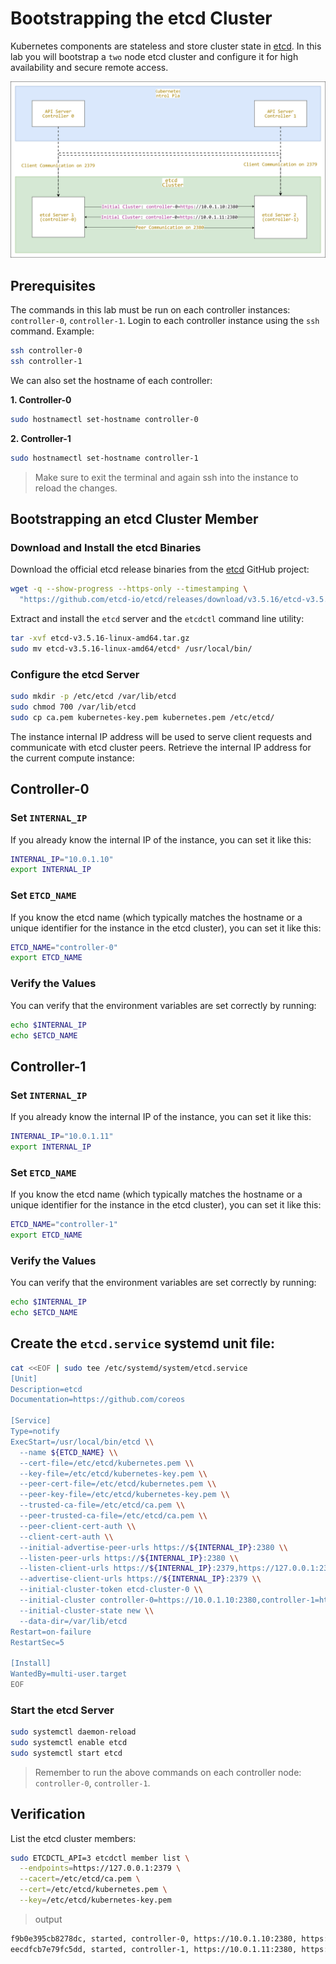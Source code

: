 # Bootstrapping the etcd Cluster

Kubernetes components are stateless and store cluster state in [etcd](https://github.com/etcd-io/etcd). In this lab you will bootstrap a `two` node etcd cluster and configure it for high availability and secure remote access.

![](./images/etcd.drawio.svg)

## Prerequisites

The commands in this lab must be run on each controller instances: `controller-0`, `controller-1`. Login to each controller instance using the `ssh` command. Example:

```sh
ssh controller-0
ssh controller-1
```

We can also set the hostname of each controller:

**1. Controller-0**

```sh
sudo hostnamectl set-hostname controller-0
```

**2. Controller-1**
```sh
sudo hostnamectl set-hostname controller-1
```

>Make sure to exit the terminal and again ssh into the instance to reload the changes.

## Bootstrapping an etcd Cluster Member

### Download and Install the etcd Binaries

Download the official etcd release binaries from the [etcd](https://github.com/etcd-io/etcd) GitHub project:

```sh
wget -q --show-progress --https-only --timestamping \
  "https://github.com/etcd-io/etcd/releases/download/v3.5.16/etcd-v3.5.16-linux-amd64.tar.gz"
```

Extract and install the `etcd` server and the `etcdctl` command line utility:

```sh
tar -xvf etcd-v3.5.16-linux-amd64.tar.gz
sudo mv etcd-v3.5.16-linux-amd64/etcd* /usr/local/bin/
```

### Configure the etcd Server

```sh
sudo mkdir -p /etc/etcd /var/lib/etcd
sudo chmod 700 /var/lib/etcd
sudo cp ca.pem kubernetes-key.pem kubernetes.pem /etc/etcd/
```

The instance internal IP address will be used to serve client requests and communicate with etcd cluster peers. Retrieve the internal IP address for the current compute instance:


## Controller-0

### Set `INTERNAL_IP`
If you already know the internal IP of the instance, you can set it like this:
```bash
INTERNAL_IP="10.0.1.10"
export INTERNAL_IP
```

### Set `ETCD_NAME`
If you know the etcd name (which typically matches the hostname or a unique identifier for the instance in the etcd cluster), you can set it like this:
```bash
ETCD_NAME="controller-0"
export ETCD_NAME
```

### Verify the Values
You can verify that the environment variables are set correctly by running:
```bash
echo $INTERNAL_IP
echo $ETCD_NAME
```

## Controller-1

### Set `INTERNAL_IP`
If you already know the internal IP of the instance, you can set it like this:
```bash
INTERNAL_IP="10.0.1.11"
export INTERNAL_IP
```

### Set `ETCD_NAME`
If you know the etcd name (which typically matches the hostname or a unique identifier for the instance in the etcd cluster), you can set it like this:
```bash
ETCD_NAME="controller-1"
export ETCD_NAME
```

### Verify the Values
You can verify that the environment variables are set correctly by running:
```bash
echo $INTERNAL_IP
echo $ETCD_NAME
```

## Create the `etcd.service` systemd unit file:

```sh
cat <<EOF | sudo tee /etc/systemd/system/etcd.service
[Unit]
Description=etcd
Documentation=https://github.com/coreos

[Service]
Type=notify
ExecStart=/usr/local/bin/etcd \\
  --name ${ETCD_NAME} \\
  --cert-file=/etc/etcd/kubernetes.pem \\
  --key-file=/etc/etcd/kubernetes-key.pem \\
  --peer-cert-file=/etc/etcd/kubernetes.pem \\
  --peer-key-file=/etc/etcd/kubernetes-key.pem \\
  --trusted-ca-file=/etc/etcd/ca.pem \\
  --peer-trusted-ca-file=/etc/etcd/ca.pem \\
  --peer-client-cert-auth \\
  --client-cert-auth \\
  --initial-advertise-peer-urls https://${INTERNAL_IP}:2380 \\
  --listen-peer-urls https://${INTERNAL_IP}:2380 \\
  --listen-client-urls https://${INTERNAL_IP}:2379,https://127.0.0.1:2379 \\
  --advertise-client-urls https://${INTERNAL_IP}:2379 \\
  --initial-cluster-token etcd-cluster-0 \\
  --initial-cluster controller-0=https://10.0.1.10:2380,controller-1=https://10.0.1.11:2380 \\
  --initial-cluster-state new \\
  --data-dir=/var/lib/etcd
Restart=on-failure
RestartSec=5

[Install]
WantedBy=multi-user.target
EOF
```

### Start the etcd Server

```sh
sudo systemctl daemon-reload
sudo systemctl enable etcd
sudo systemctl start etcd
```

> Remember to run the above commands on each controller node: `controller-0`, `controller-1`.

## Verification

List the etcd cluster members:

```sh
sudo ETCDCTL_API=3 etcdctl member list \
  --endpoints=https://127.0.0.1:2379 \
  --cacert=/etc/etcd/ca.pem \
  --cert=/etc/etcd/kubernetes.pem \
  --key=/etc/etcd/kubernetes-key.pem
```

> output

```sh
f9b0e395cb8278dc, started, controller-0, https://10.0.1.10:2380, https://10.0.1.10:2379, false
eecdfcb7e79fc5dd, started, controller-1, https://10.0.1.11:2380, https://10.0.1.11:2379, false
```